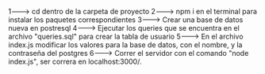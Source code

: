 1---> cd dentro de la carpeta de proyecto
2---> npm i en el terminal para instalar los paquetes correspondientes
3---> Crear una base de datos nueva en postresql
4---> Ejecutar los queries que se encuentra en el archivo "queries.sql" para crear la tabla de usuario
5---> En el archivo index.js modificar los valores para la base de datos, con el nombre, y la contraseña del postgres
6---> Correr el servidor con el comando "node index.js", ser correra en localhost:3000/.

